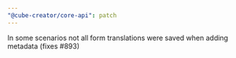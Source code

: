 ```yaml
---
"@cube-creator/core-api": patch
---
```


In some scenarios not all form translations were saved when adding metadata (fixes #893)
